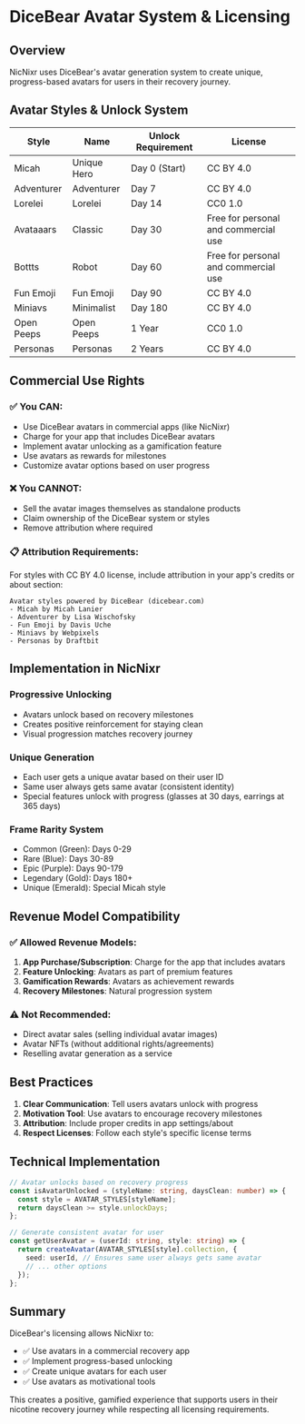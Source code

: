 # DiceBear Avatar System & Licensing

## Overview
NicNixr uses DiceBear's avatar generation system to create unique, progress-based avatars for users in their recovery journey.

## Avatar Styles & Unlock System

| Style | Name | Unlock Requirement | License |
|-------|------|-------------------|---------|
| Micah | Unique Hero | Day 0 (Start) | CC BY 4.0 |
| Adventurer | Adventurer | Day 7 | CC BY 4.0 |
| Lorelei | Lorelei | Day 14 | CC0 1.0 |
| Avataaars | Classic | Day 30 | Free for personal and commercial use |
| Bottts | Robot | Day 60 | Free for personal and commercial use |
| Fun Emoji | Fun Emoji | Day 90 | CC BY 4.0 |
| Miniavs | Minimalist | Day 180 | CC BY 4.0 |
| Open Peeps | Open Peeps | 1 Year | CC0 1.0 |
| Personas | Personas | 2 Years | CC BY 4.0 |

## Commercial Use Rights

### ✅ You CAN:
- Use DiceBear avatars in commercial apps (like NicNixr)
- Charge for your app that includes DiceBear avatars
- Implement avatar unlocking as a gamification feature
- Use avatars as rewards for milestones
- Customize avatar options based on user progress

### ❌ You CANNOT:
- Sell the avatar images themselves as standalone products
- Claim ownership of the DiceBear system or styles
- Remove attribution where required

### 📋 Attribution Requirements:
For styles with CC BY 4.0 license, include attribution in your app's credits or about section:
```
Avatar styles powered by DiceBear (dicebear.com)
- Micah by Micah Lanier
- Adventurer by Lisa Wischofsky
- Fun Emoji by Davis Uche
- Miniavs by Webpixels
- Personas by Draftbit
```

## Implementation in NicNixr

### Progressive Unlocking
- Avatars unlock based on recovery milestones
- Creates positive reinforcement for staying clean
- Visual progression matches recovery journey

### Unique Generation
- Each user gets a unique avatar based on their user ID
- Same user always gets same avatar (consistent identity)
- Special features unlock with progress (glasses at 30 days, earrings at 365 days)

### Frame Rarity System
- Common (Green): Days 0-29
- Rare (Blue): Days 30-89  
- Epic (Purple): Days 90-179
- Legendary (Gold): Days 180+
- Unique (Emerald): Special Micah style

## Revenue Model Compatibility

### ✅ Allowed Revenue Models:
1. **App Purchase/Subscription**: Charge for the app that includes avatars
2. **Feature Unlocking**: Avatars as part of premium features
3. **Gamification Rewards**: Avatars as achievement rewards
4. **Recovery Milestones**: Natural progression system

### ⚠️ Not Recommended:
- Direct avatar sales (selling individual avatar images)
- Avatar NFTs (without additional rights/agreements)
- Reselling avatar generation as a service

## Best Practices

1. **Clear Communication**: Tell users avatars unlock with progress
2. **Motivation Tool**: Use avatars to encourage recovery milestones
3. **Attribution**: Include proper credits in app settings/about
4. **Respect Licenses**: Follow each style's specific license terms

## Technical Implementation

```typescript
// Avatar unlocks based on recovery progress
const isAvatarUnlocked = (styleName: string, daysClean: number) => {
  const style = AVATAR_STYLES[styleName];
  return daysClean >= style.unlockDays;
};

// Generate consistent avatar for user
const getUserAvatar = (userId: string, style: string) => {
  return createAvatar(AVATAR_STYLES[style].collection, {
    seed: userId, // Ensures same user always gets same avatar
    // ... other options
  });
};
```

## Summary

DiceBear's licensing allows NicNixr to:
- ✅ Use avatars in a commercial recovery app
- ✅ Implement progress-based unlocking
- ✅ Create unique avatars for each user
- ✅ Use avatars as motivational tools

This creates a positive, gamified experience that supports users in their nicotine recovery journey while respecting all licensing requirements. 